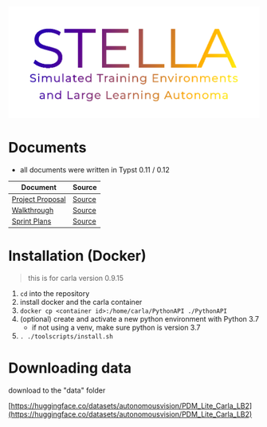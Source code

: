 ![](docs/imgs/STELLA-colour.png)

# Documents
- all documents were written in Typst 0.11 / 0.12

| Document                                          | Source                      |
|---------------------------------------------------|-----------------------------|
| [Project Proposal](docs/proposal/proposal.pdf)    | [Source](docs/proposal/)    |
| [Walkthrough](docs/walkthrough/walkthrough.pdf)   | [Source](docs/walkthrough/) |
| [Sprint Plans](docs/sprint-plans/sprint-plans.pdf)| [Source](docs/sprint-plans/)|

# Installation (Docker)

> this is for carla version 0.9.15

1. `cd` into the repository
2. install docker and the carla container
3. `docker cp <container id>:/home/carla/PythonAPI ./PythonAPI`
4. (optional) create and activate a new python environment with Python 3.7
    - if not using a venv, make sure python is version 3.7
5. `. ./toolscripts/install.sh`


# Downloading data

download to the "data" folder

[https://huggingface.co/datasets/autonomousvision/PDM_Lite_Carla_LB2](https://huggingface.co/datasets/autonomousvision/PDM_Lite_Carla_LB2)
